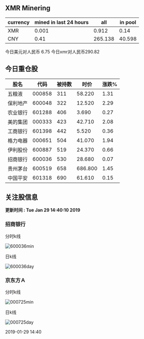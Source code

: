 ## XMR Minering

|currency|mined in last 24 hours|all|in pool|
|---|---|---|---|
|XMR|0.001|0.912|0.14|
|CNY|0.41|265.138|40.598|

今日美元对人民币 6.75	今日xmr对人民币290.82


## 今日重仓股 

|股名|代码|被持数|时价|涨跌%|
|---|---|---|---|---|
|五粮液|000858|311|58.220|1.31|
|保利地产|600048|322|12.520|2.29|
|农业银行|601288|406|3.690|0.27|
|美的集团|000333|423|42.710|2.08|
|工商银行|601398|442|5.520|0.36|
|格力电器|000651|504|41.070|1.94|
|伊利股份|600887|519|24.370|0.66|
|招商银行|600036|530|28.680|0.07|
|贵州茅台|600519|658|686.800|1.45|
|中国平安|601318|690|61.610|0.15|

## 关注股信息
**更新时间 : Tue Jan 29 14:40:10 2019**
### 招商银行 
分时k线

![600036min](http://image.sinajs.cn/newchart/min/n/sh600036.gif)

日k线

![600036day](http://image.sinajs.cn/newchart/daily/n/sh600036.gif)

### 京东方Ａ 
分时k线

![000725min](http://image.sinajs.cn/newchart/min/n/sz000725.gif)

日k线

![000725day](http://image.sinajs.cn/newchart/daily/n/sz000725.gif)

2019-01-29 14:40
